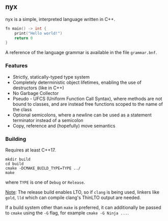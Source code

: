 ## nyx

nyx is a simple, interpreted language written in C++.

```c++
fn main() -> int {
    print("Hello world!")
    return 0
}
```

A reference of the language grammar is available in the file `grammar.bnf`.

### Features

- Strictly, statically-typed type system
- Completely deterministic object lifetimes, enabling the use of destructors
  (like in C++)
- No Garbage Collector
- Pseudo - UFCS (Uniform Function Call Syntax), where methods are not bound to 
  classes, and are instead free functions scoped to the name of the
  class
- Optional semicolons, where a newline can be used as a statement terminator
  instead of a semicolon
- Copy, reference and (hopefully) move semantics

### Building

Requires at least C++17.
```shell
mkdir build
cd build
cmake -DCMAKE_BUILD_TYPE=TYPE ../
make
```
where `TYPE` is one of `Debug` or `Release`.

<u>Note</u>: The release build enables LTO, so if `clang` is being used, linkers
like `gold`, `lld` which can compile clang's ThinLTO output are needed.

If a build system other than `make` is preferred, it can additionally be passed
to `cmake` using the `-G` flag, for example `cmake -G Ninja ...`.
